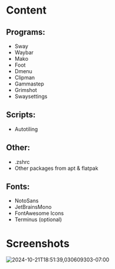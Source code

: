 
# Content

## Programs:
* Sway
* Waybar
* Mako
* Foot
* Dmenu
* Clipman
* Gammastep
* Grimshot
* Swaysettings


## Scripts:
* Autotiling


## Other:
* .zshrc
* Other packages from apt & flatpak


## Fonts:
* NotoSans
* JetBrainsMono
* FontAwesome Icons
* Terminus (optional)



# Screenshots

![2024-10-21T18:51:39,030609303-07:00](https://github.com/user-attachments/assets/d61983f0-e104-4338-8968-e70d1f2a4ae2)
